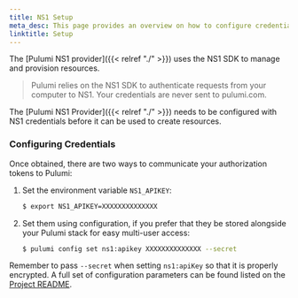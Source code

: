 ```yaml
---
title: NS1 Setup
meta_desc: This page provides an overview on how to configure credentials for the Pulumi NS1 Provider.
linktitle: Setup
---
```


The [Pulumi NS1 provider]({{< relref "./" >}}) uses the NS1 SDK to manage and provision resources.

> Pulumi relies on the NS1 SDK to authenticate requests from your computer to NS1. Your credentials are never sent
> to pulumi.com.

The [Pulumi NS1 Provider]({{< relref "./" >}}) needs to be configured with NS1 credentials
before it can be used to create resources.

### Configuring Credentials

Once obtained, there are two ways to communicate your authorization tokens to Pulumi:

1. Set the environment variable `NS1_APIKEY`:

    ```bash
    $ export NS1_APIKEY=XXXXXXXXXXXXXX
    ```

2. Set them using configuration, if you prefer that they be stored alongside your Pulumi stack for easy multi-user access:

    ```bash
    $ pulumi config set ns1:apikey XXXXXXXXXXXXXX --secret
    ```

Remember to pass `--secret` when setting `ns1:apiKey` so that it is properly encrypted. A
full set of configuration parameters can be found listed on the
[Project README](https://github.com/pulumi/pulumi-ns1/blob/master/README.md).
